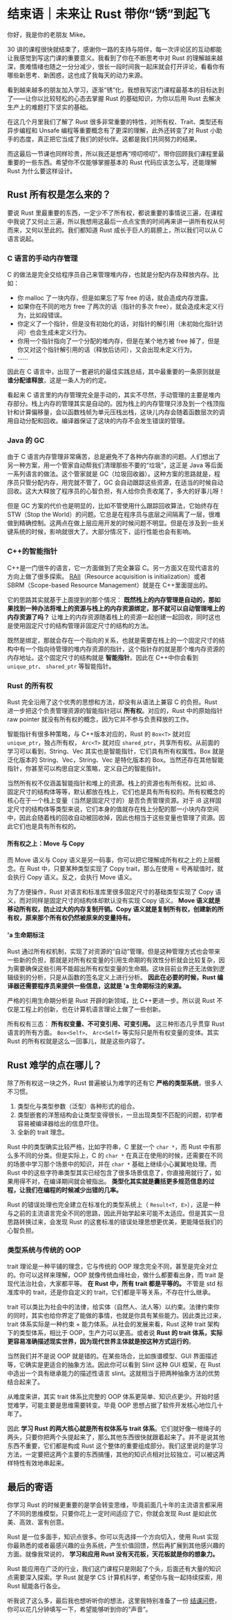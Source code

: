# 结束语｜未来让 Rust 带你“锈”到起飞

你好，我是你的老朋友 Mike。

30 讲的课程很快就结束了，感谢你一路的支持与陪伴，每一次评论区的互动都能让我感觉到写这门课的重要意义。我看到了你在不断思考中对 Rust 的理解越来越深，畏难情绪也随之一分分减少，很长一段时间我一起床就会打开评论，看看你有哪些新思考、新困惑，这也成了我每天的动力来源。

看到越来越多的朋友加入学习，逐渐“锈”化，我想我写这门课程最基本的目标达到了——让你以比较轻松的心态去掌握 Rust 的基础知识，为你以后用 Rust 去解决生产上的难题打下坚实的基础。

在这几个月里我们了解了 Rust 很多非常重要的特性，对所有权、Trait、类型还有异步编程和 Unsafe 编程等重要概念有了更深的理解，此外还转变了对 Rust 小助手的态度，真正把它当成了我们的好伙伴。这都是我们共同努力的结果。

而这最后一节课也同样珍贵，所以我还是想再“唠叨唠叨”，带你回顾我们课程里最重要的一些东西。希望你不仅能够掌握基本的 Rust 代码应该怎么写，还能理解 Rust 为什么要这样设计。

## Rust 所有权是怎么来的？

要说 Rust 里最重要的东西，一定少不了所有权，都说重要的事情说三遍，在课程中我说了又何止三遍，所以我想用这最后一点点宝贵的时间再来讲一讲所有权从何而来，又何以至此的。我们都知道 Rust 成长于巨人的肩膀上，所以我们可以从 C 语言说起。

### C 语言的手动内存管理

C 的做法是完全交给程序员自己来管理堆内存，也就是分配内存及释放内存。比如：

- 你 malloc 了一块内存，但是如果忘了写 free 的话，就会造成内存泄露。
- 如果你在不同的地方 free 了两次的话（指针的多次 free），就会造成未定义行为，比如段错误。
- 你定义了一个指针，但是没有初始化的话，对指针的解引用（未初始化指针访问）也会生成未定义行为。
- 你用一个指针指向了一个分配的堆内存，但是在某个地方被 free 掉了，但是你又对这个指针解引用的话（释放后访问），又会出现未定义行为。
- ……

因此在 C 语言中，出现了一套避坑的最佳实践总结，其中最重要的一条原则就是 **谁分配谁释放**，这是一条人为的约定。

看起来 C 语言里的内存管理完全是手动的，其实不尽然，手动管理的主要是堆内存部分。栈上内存的管理其实是自动的。因为栈上的内存管理只涉及到一个栈顶指针和计算偏移量，会以函数栈帧为单元压栈出栈，这块儿内存会随着函数层次的调用自动分配和回收。编译器保证了这块的内存不会发生错误的管理。

### Java 的 GC

由于 C 语言内存管理非常痛苦，总是避免不了各种内存崩溃的问题。人们想出了另一种方案，用一个管家自动帮我们清理那些不要的“垃圾”，这正是 Java 等后面一系列语言的做法。这个管家就是 GC（垃圾回收器）。这种方案的思路就是，程序员只管分配内存，用完就不管了，GC 会自动跟踪这些资源，在适当的时候自动回收。这大大释放了程序员的心智负担，有人给你负责收尾了，多大的好事儿呀！

但是 GC 方案的代价也是明显的，比如不管使用什么跟踪回收算法，它始终存在 STW（Stop the World）的问题。它总是在程序员与底层之间隔离了一层，很难做到精确控制。这两点在做上层应用开发的时候问题不明显。但是在涉及到一些关键系统的时候，影响就很大了。大部分情况下，运行性能也会有影响。

### C++的智能指针

C++是一门很牛的语言，它一方面做到了完全兼容 C。另一方面又在现代语言的方向上做了很多探索。 [RAII](https://en.wikipedia.org/wiki/Resource_acquisition_is_initialization)（Resource acquisition is initialization）或者 SBRM（Scope-based Resource Management）就是在 C++里面提出的。

它的思路其实就基于上面提到的那个情况： **既然栈上的内存管理是自动的，那如果找到一种办法将堆上的资源与栈上的内存资源绑定，那不就可以自动管理堆上的内存资源了吗？** 让堆上的内存资源随着栈上的资源一起创建一起回收，同时这也是使用固定尺寸的结构管理非固定尺寸的结构的方法。

既然是绑定，那就会存在一个指向的关系，也就是需要在栈上的一个固定尺寸的结构中有一个指向待管理的堆内存资源的指针，这个指针存的就是那个堆内存资源的内存地址。这个固定尺寸的结构就是 **智能指针**。因此在 C++中你会看到 `unique_ptr`、 `shared_ptr` 等智能指针。

### Rust 的所有权

Rust 完全沿用了这个优秀的思想和方法，却没有从语法上兼容 C 的负担。Rust 进一步把这个负责管理资源的智能指针冠以 **所有权**。对应的，Rust 中的原始指针 raw pointer 就没有所有权的概念，因为它并不参与负责释放的工作。

智能指针有很多种策略，与 C++版本对应的，Rust 的 `Box<T>` 就对应 `unique_ptr`，独占所有权， `Arc<T>` 就对应 `shared_ptr`，共享所有权。从前面的学习可以看到，String、Vec 其实也是智能指针，它们具有所有权属性。Box 就是泛化版本的 String、Vec，String、Vec 是特化版本的 Box。当然还存在其他智能指针，你甚至可以构思自定义策略，定义自己的智能指针。

当然所有权不仅涵盖智能指针和堆上的资源。栈上的资源也有所有权。比如 i8、固定尺寸的结构体等等，默认都放在栈上，它们也是具有所有权的。所有权概念的核心在于一个栈上变量（当然是固定尺寸的）是否负责管理资源。对于 i8 这样固定尺寸的结构体等类型来说，它们本身的值就存在栈上分配的那一小块内存空间中，因此会随着栈的回收自动被回收掉，因此也相当于这些变量也管理了资源。因此它们也是具有所有权的。

#### 所有权之上：Move 与 Copy

而 Move 语义与 Copy 语义是另一码事，你可以把它理解成所有权之上的上层概念。在 Rust 中，只要某种类型实现了 Copy trait，那么在使用 = 号再赋值时，就会执行 Copy 语义。反之，会执行 Move 语义。

为了方便操作，Rust 对语言和标准库里很多固定尺寸的基础类型实现了 Copy 语义，而对同样是固定尺寸的结构体却默认没有实现 Copy 语义。 **Move 语义就是移动所有权，防止过大的内存复制开销。Copy 语义就是复制所有权，创建新的所有权，原来那个所有权仍然被原来的变量持有。**

#### **'a 生命期标注**

Rust 通过所有权机制，实现了对资源的“自动”管理。但是这种管理方式也会带来一些新的负担，那就是对所有权变量的引用生命期的有效性分析就会比较复杂，因为需要确保这些引用不能超出所有权型变量的生命期。这块目前业界还无法做到逻辑级别的分析，只是从函数的签名定义上进行分析。 **因此在必要的时候，Rust 编译器还需要程序员来提供一些信息，这就是 'a 生命期标注的来源。**

严格的引用生命期分析是 Rust 开辟的新领域，比 C++更进一步。所以说 Rust 不仅是工程上的创新，也在计算机语言理论上做了一些创新。

所有权有三态： **所有权变量、不可变引用、可变引用。** 这三种形态几乎贯穿 Rust 语言的所有方面。 `Box<Self>`、 `Arc<Self>` 等实际只是所有权变量的变体。其实 Rust 的所有权就是这么一回事儿，就是这些内容了。

## Rust 难学的点在哪儿？

除了所有权这一块之外，Rust 普遍被认为难学的还有它 **严格的类型系统**，很多人不习惯。

1. 类型化与类型参数（泛型）各种形式的组合。
2. 类型嵌套的洋葱结构会让类型变得很长，一旦出现类型不匹配的问题，初学者容易被编译器给出的信息吓住。
3. 全新的 trait 理念。

Rust 中的类型确实比较严格，比如字符串，C 里就一个 `char *`，而 Rust 中有那么多不同的分类。但是实际上，C 的 `char *` 在真正在使用的时候，还需要在不同的场景中学习那个场景中的知识，并在 `char *` 基础上继续小心翼翼地处理。而 Rust 中的这些字符串类型其实已经包含了很多场景信息了，你直接用就行了，如果用得不对，在编译期间就会被指出。 **类型化其实就是囊括更多规范信息的过程，让我们在编程的时候减少出错的几率。**

Rust 的错误处理也完全建立在标准化的类型系统上（ `Result<T, E>`），这是一种与之前的主流语言完全不同的思路，因此开始学起来可能不太适应。但是其实一旦思路转换过来，会发现 Rust 的这套标准的错误处理思想更优美，更能降低我们的心智负担。

### 类型系统与传统的 OOP

trait 理论是一种平铺的理念，它与传统的 OOP 理念完全不同，甚至是完全对立的。你可以这样来理解，OOP 就像传统血缘社会，做什么都要看出身，而 trait 是现代法治社会，大家都平等。 **在 Rust 中，所有 trait 都是平等的。** 不管是 std 标准库中的 trait，还是你自定义的 trait，它们都是平等关系，不存在什么继承。

trait 可以类比为社会中的法律，给实体（自然人、法人等）以约束。法律约束你的同时，其实也给你界定了能做的事情，也就是你具有某些能力。因此类比过来，trait 体系实际是一种约束 + 能力体系。从社会的发展来看，Rust 这种 trait 架构下的类型体系，相比于 OOP，生产力可以更高。或者说 **Rust 的 trait 体系，实际更容易准确描述现实世界，因为现代世界主体就是按这种方式运行的**。

当然我们并不是说 OOP 就是错的。在某些场合，比如族谱模型、GUI 界面描述等，它确实是更适合的抽象方法。因此你可以看到 Slint 这种 GUI 框架，在 Rust 中造出一个具有继承能力的描述性语言 slint。这就相当于把两种抽象方法的优势结合起来了。

从难度来讲，其实 trait 体系比完整的 OOP 体系更简单、知识点更少。开始时感觉难学，可能主要是思维需要转变。毕竟 OOP 思想占据了软件开发核心地位几十年了。

因此 **学习 Rust 的两大核心就是所有权体系与 trait 体系**。它们就好像一根绳子的两头，只要你把两个头提起来了，那么其他东西很快就跟着起来了。并不是说其他东西不重要，它们都是构成 Rust 这个整体的重要组成部分。我们这里说的是学习方法，一定要把这两个主要的东西搞懂，其他的知识点相对比较独立，可以被这两样特性有效地串起来。

## 最后的寄语

你学习 Rust 的时候更重要的是学会转变思维，毕竟前面几十年的主流语言都采用了不同的思维模型。只要你花上一定时间适应了它，你就会发现 Rust 是如此优美、高效、富有创意。

Rust 是一位多面手，知识点很多。你可以先选择一个方向切入，使用 Rust 实现你最熟悉的或者最感兴趣的业务系统，产生价值回馈，然后再扩展到其他感兴趣的方面。就像我常说的， **学习和应用 Rust 没有天花板，天花板就是你的想象力。**

Rust 能应用在广泛的行业，我们这门课程只是刚起了个头，后面还有大量的知识点需要深入探索。学 Rust 就是学 CS 计算机科学，希望你与我一起持续探索，用 Rust 赋能各行各业。

听我说了这么多，最后我也想听听你的想法，这里我特别准备了一份 [结课问卷](http://jinshuju.net/f/eeZQnc)，你可以花几分钟填写一下，希望能够听到你的“声音”。
